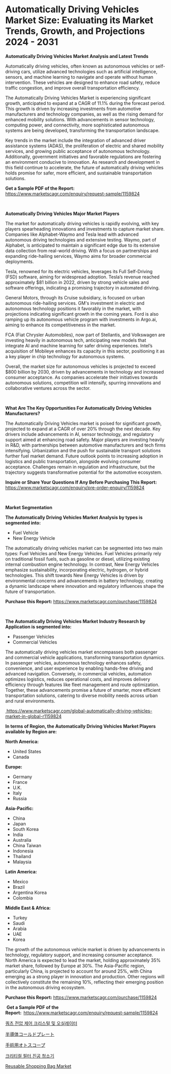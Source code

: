<p><h1>Automatically Driving Vehicles Market Size: Evaluating its Market Trends, Growth, and Projections 2024 - 2031</h1></p><p><strong>Automatically Driving Vehicles Market Analysis and Latest Trends</strong></p>
<p><p>Automatically driving vehicles, often known as autonomous vehicles or self-driving cars, utilize advanced technologies such as artificial intelligence, sensors, and machine learning to navigate and operate without human intervention. These vehicles are designed to enhance road safety, reduce traffic congestion, and improve overall transportation efficiency.</p><p>The Automatically Driving Vehicles Market is experiencing significant growth, anticipated to expand at a CAGR of 11.1% during the forecast period. This growth is driven by increasing investments from automotive manufacturers and technology companies, as well as the rising demand for enhanced mobility solutions. With advancements in sensor technology, computing power, and connectivity, more sophisticated autonomous systems are being developed, transforming the transportation landscape.</p><p>Key trends in the market include the integration of advanced driver assistance systems (ADAS), the proliferation of electric and shared mobility services, and growing public acceptance of autonomous technology. Additionally, government initiatives and favorable regulations are fostering an environment conducive to innovation. As research and development in this field continue to accelerate, the future of automatically driving vehicles holds promise for safer, more efficient, and sustainable transportation solutions.</p></p>
<p><strong>Get a Sample PDF of the Report:&nbsp;</strong> <a href="https://www.marketscagr.com/enquiry/request-sample/1159824">https://www.marketscagr.com/enquiry/request-sample/1159824</a></p>
<p>&nbsp;</p>
<p><strong>Automatically Driving Vehicles Major Market Players</strong></p>
<p><p>The market for automatically driving vehicles is rapidly evolving, with key players spearheading innovations and investments to capture market share. Companies like Alphabet-Waymo and Tesla lead with advanced autonomous driving technologies and extensive testing. Waymo, part of Alphabet, is anticipated to maintain a significant edge due to its extensive data collection from real-world driving. With a focus on partnerships and expanding ride-hailing services, Waymo aims for broader commercial deployments.</p><p>Tesla, renowned for its electric vehicles, leverages its Full Self-Driving (FSD) software, aiming for widespread adoption. Tesla’s revenue reached approximately $81 billion in 2022, driven by strong vehicle sales and software offerings, indicating a promising trajectory in automated driving.</p><p>General Motors, through its Cruise subsidiary, is focused on urban autonomous ride-hailing services. GM's investment in electric and autonomous technology positions it favorably in the market, with projections indicating significant growth in the coming years. Ford is also ramping up its autonomous vehicle program with investments in Argo.ai, aiming to enhance its competitiveness in the market.</p><p>FCA (Fiat Chrysler Automobiles), now part of Stellantis, and Volkswagen are investing heavily in autonomous tech, anticipating new models that integrate AI and machine learning for safer driving experiences. Intel’s acquisition of Mobileye enhances its capacity in this sector, positioning it as a key player in chip technology for autonomous systems.</p><p>Overall, the market size for autonomous vehicles is projected to exceed $800 billion by 2030, driven by advancements in technology and increased consumer acceptance. As companies accelerate their initiatives towards autonomous solutions, competition will intensify, spurring innovations and collaborative ventures across the sector.</p></p>
<p>&nbsp;</p>
<p><strong>What Are The Key Opportunities For Automatically Driving Vehicles Manufacturers?</strong></p>
<p><p>The Automatically Driving Vehicles market is poised for significant growth, projected to expand at a CAGR of over 20% through the next decade. Key drivers include advancements in AI, sensor technology, and regulatory support aimed at enhancing road safety. Major players are investing heavily in R&D, with partnerships between automotive manufacturers and tech firms intensifying. Urbanization and the push for sustainable transport solutions further fuel market demand. Future outlook points to increasing adoption in logistics and public transportation, alongside evolving consumer acceptance. Challenges remain in regulation and infrastructure, but the trajectory suggests transformative potential for the automotive ecosystem.</p></p>
<p><strong>Inquire or Share Your Questions If Any Before Purchasing This Report:</strong> <a href="https://www.marketscagr.com/enquiry/pre-order-enquiry/1159824">https://www.marketscagr.com/enquiry/pre-order-enquiry/1159824</a></p>
<p>&nbsp;</p>
<p><strong>Market Segmentation</strong></p>
<p><strong>The Automatically Driving Vehicles Market Analysis by types is segmented into:</strong></p>
<p><ul><li>Fuel Vehicle</li><li>New Energy Vehicle</li></ul></p>
<p><p>The automatically driving vehicles market can be segmented into two main types: Fuel Vehicles and New Energy Vehicles. Fuel Vehicles primarily rely on traditional fossil fuels, such as gasoline or diesel, utilizing existing internal combustion engine technology. In contrast, New Energy Vehicles emphasize sustainability, incorporating electric, hydrogen, or hybrid technologies. This shift towards New Energy Vehicles is driven by environmental concerns and advancements in battery technology, creating a dynamic landscape where innovation and regulatory influences shape the future of transportation.</p></p>
<p><strong>Purchase this Report:&nbsp;</strong><a href="https://www.marketscagr.com/purchase/1159824">https://www.marketscagr.com/purchase/1159824</a></p>
<p>&nbsp;</p>
<p><strong>The Automatically Driving Vehicles Market Industry Research by Application is segmented into:</strong></p>
<p><ul><li>Passenger Vehicles</li><li>Commercial Vehicles</li></ul></p>
<p><p>The automatically driving vehicles market encompasses both passenger and commercial vehicle applications, transforming transportation dynamics. In passenger vehicles, autonomous technology enhances safety, convenience, and user experience by enabling hands-free driving and advanced navigation. Conversely, in commercial vehicles, automation optimizes logistics, reduces operational costs, and improves delivery efficiency through features like fleet management and route optimization. Together, these advancements promise a future of smarter, more efficient transportation solutions, catering to diverse mobility needs across urban and rural environments.</p></p>
<p><a href="https://www.marketscagr.com/global-automatically-driving-vehicles-market-in-global-r1159824">&nbsp;https://www.marketscagr.com/global-automatically-driving-vehicles-market-in-global-r1159824</a></p>
<p><strong>In terms of Region, the Automatically Driving Vehicles Market Players available by Region are:</strong></p>
<p>
    <p> <strong> North America: </strong>
        <ul>
            <li>United States</li>
            <li>Canada</li>
        </ul>
        </p> 
    <p> <strong> Europe: </strong>
        <ul>
            <li>Germany</li>
            <li>France</li>
            <li>U.K.</li>
            <li>Italy</li>
            <li>Russia</li>
        </ul>
        </p> 
    <p> <strong> Asia-Pacific: </strong>
        <ul>
            <li>China</li>
            <li>Japan</li>
            <li>South Korea</li>
            <li>India</li>
            <li>Australia</li>
            <li>China Taiwan</li>
            <li>Indonesia</li>
            <li>Thailand</li>
            <li>Malaysia</li>
        </ul>
        </p> 
    <p> <strong> Latin America: </strong>
        <ul>
            <li>Mexico</li>
            <li>Brazil</li>
            <li>Argentina Korea</li>
            <li>Colombia</li>
        </ul>
        </p> 
    <p> <strong> Middle East & Africa: </strong>
        <ul>
            <li>Turkey</li>
            <li>Saudi</li>
            <li>Arabia</li>
            <li>UAE</li>
            <li>Korea</li>
        </ul>
    </p>
    </p>
<p><p>The growth of the autonomous vehicle market is driven by advancements in technology, regulatory support, and increasing consumer acceptance. North America is expected to lead the market, holding approximately 35% market share, followed by Europe at 30%. The Asia-Pacific region, particularly China, is projected to account for around 25%, with China emerging as a strong player in innovation and production. Other regions will collectively constitute the remaining 10%, reflecting their emerging position in the autonomous driving ecosystem.</p></p>
<p><strong>Purchase this Report: </strong><a href="https://www.marketscagr.com/purchase/1159824">https://www.marketscagr.com/purchase/1159824</a></p>
<p>&nbsp;<strong>Get a Sample PDF of the Report:&nbsp;&nbsp;</strong><a href="https://www.marketscagr.com/enquiry/request-sample/1159824">https://www.marketscagr.com/enquiry/request-sample/1159824</a></p>
<p><strong></strong></p>
<p><p><a href="https://medium.com/@lily.grace.hall/quartz-voltage-controlled-crystal-and-oscillators-market-%EC%9D%98-%EA%B8%80%EB%A1%9C%EB%B2%8C-%EC%8B%9C%EC%9E%A5-%EA%B0%9C%EC%9A%94%EB%8A%94-%EC%A0%84-%EC%84%B8%EA%B3%84-%EB%B0%8F-%EC%A3%BC%EC%9A%94-%EC%8B%9C%EC%9E%A5%EC%9D%98-%EC%82%B0%EC%97%85%EC%97%90-%EC%98%81%ED%96%A5%EC%9D%84-%EB%AF%B8%EC%B9%98%EB%8A%94-092f36b77953">쿼츠 전압 제어 크리스털 및 오실레이터</a></p><p><a href="https://medium.com/@natkinneij6j/semiconductor-cold-plate-market-%E3%81%AE%E3%82%B0%E3%83%AD%E3%83%BC%E3%83%90%E3%83%AB%E5%B8%82%E5%A0%B4%E6%A6%82%E8%A6%81%E3%81%AF-%E4%B8%96%E7%95%8C%E3%81%8A%E3%82%88%E3%81%B3%E4%B8%BB%E8%A6%81%E5%B8%82%E5%A0%B4%E3%81%AB%E3%81%8A%E3%81%91%E3%82%8B%E6%A5%AD%E7%95%8C%E3%81%AB%E5%BD%B1%E9%9F%BF%E3%82%92%E4%B8%8E%E3%81%88%E3%82%8B%E4%B8%BB%E8%A6%81%E3%81%AA%E3%83%88%E3%83%AC%E3%83%B3%E3%83%89%E3%81%AB%E3%81%A4%E3%81%84%E3%81%A6-%E7%8B%AC%E8%87%AA%E3%81%AE%E8%A6%96%E7%82%B9%E3%82%92%E6%8F%90%E4%BE%9B%E3%81%97%E3%81%BE%E3%81%99-de87743054d8">半導体コールドプレート</a></p><p><a href="https://medium.com/@georgeannauce/operating-otoscopes-market-%E3%81%AE%E3%82%B0%E3%83%AD%E3%83%BC%E3%83%90%E3%83%AB%E5%B8%82%E5%A0%B4%E6%A6%82%E8%A6%81%E3%81%AF-%E4%B8%96%E7%95%8C%E3%81%8A%E3%82%88%E3%81%B3%E4%B8%BB%E8%A6%81%E5%B8%82%E5%A0%B4%E3%81%AB%E3%81%8A%E3%81%91%E3%82%8B%E6%A5%AD%E7%95%8C%E3%81%AB%E5%BD%B1%E9%9F%BF%E3%82%92%E4%B8%8E%E3%81%88%E3%82%8B%E4%B8%BB%E8%A6%81%E3%81%AA%E3%83%88%E3%83%AC%E3%83%B3%E3%83%89%E3%81%AB%E3%81%A4%E3%81%84%E3%81%A6-%E7%8B%AC%E8%87%AA%E3%81%AE%E8%A6%96%E7%82%B9%E3%82%92%E6%8F%90%E4%BE%9B%E3%81%97%E3%81%BE%E3%81%99-4b11ecbb7bd1">手術用オトスコープ</a></p><p><a href="https://medium.com/@lily.grace.hall/%EC%84%B8%EA%B3%84-critical-filtered-vacuum-cleaner-market-%EC%9D%80-2024%EC%97%90%EC%84%9C-2031%EB%A1%9C-%EC%97%B0%ED%8F%89%EA%B7%A0-%EC%A6%9D%EA%B0%80%EC%9C%A8%EC%9D%84-%EB%B3%B4%EC%9D%BC-%EA%B2%83%EC%9C%BC%EB%A1%9C-%EC%98%88%EC%83%81%EB%90%A9%EB%8B%88%EB%8B%A4-ad524b66c9e3">크리티컬 필터 진공 청소기</a></p><p><a href="https://www.linkedin.com/pulse/reusable-shopping-bag-market-research-report-includes-analysis-uonrc?trackingId=mGhoI0gXQ8Gd2FuSEb%2B%2BvQ%3D%3D">Reusable Shopping Bag Market</a></p></p>